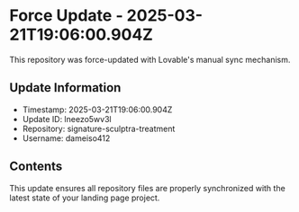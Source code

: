 
# Force Update - 2025-03-21T19:06:00.904Z

This repository was force-updated with Lovable's manual sync mechanism.

## Update Information
- Timestamp: 2025-03-21T19:06:00.904Z
- Update ID: lneezo5wv3l
- Repository: signature-sculptra-treatment
- Username: dameiso412

## Contents
This update ensures all repository files are properly synchronized with the latest state of your landing page project.
